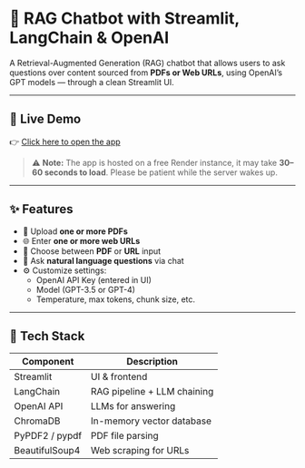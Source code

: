 # 🧠 RAG Chatbot with Streamlit, LangChain & OpenAI

A Retrieval-Augmented Generation (RAG) chatbot that allows users to ask questions over content sourced from **PDFs or Web URLs**, using OpenAI’s GPT models — through a clean Streamlit UI.

---

## 🚀 Live Demo

👉 [Click here to open the app](https://openai-rag-k1rc.onrender.com/)  
> ⚠️ **Note:** The app is hosted on a free Render instance, it may take **30–60 seconds to load**. Please be patient while the server wakes up.

---

## ✨ Features

- 📄 Upload **one or more PDFs**
- 🌐 Enter **one or more web URLs**
- 🔄 Choose between **PDF** or **URL** input
- 💬 Ask **natural language questions** via chat
- ⚙️ Customize settings:
  - OpenAI API Key (entered in UI)
  - Model (GPT-3.5 or GPT-4)
  - Temperature, max tokens, chunk size, etc.

---

## 🧰 Tech Stack

| Component       | Description                              |
|----------------|------------------------------------------|
| Streamlit       | UI & frontend                            |
| LangChain       | RAG pipeline + LLM chaining              |
| OpenAI API      | LLMs for answering                       |
| ChromaDB        | In-memory vector database                |
| PyPDF2 / pypdf  | PDF file parsing                         |
| BeautifulSoup4  | Web scraping for URLs                    |

